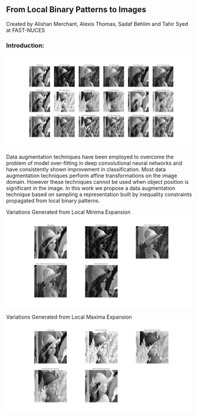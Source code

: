 ## From Local Binary Patterns to Images

Created by Alishan Merchant, Alexis Thomas, Sadaf Behlim and Tahir Syed  at FAST-NUCES

### Introduction:

![All Variations](https://raw.githubusercontent.com/arkalista/LBP_ConstraintPropogation/master/assets/AllVariations.png)

Data augmentation techniques have been employed to overcome the problem of model over-fitting in deep convolutional neural networks and have consistently shown improvement in classification. Most data augmentation techniques perform affine transformations on the image domain. However these techniques cannot be used when object position is significant in the image. In this work we propose a data augmentation technique based on sampling a representation built by inequality constraints propagated from local binary patterns. 


Variations Generated from Local Minima Expansion
![Local Minima Expansion](https://raw.githubusercontent.com/arkalista/LBP_ConstraintPropogation/master/assets/lenna_MinimaVariations.png)

Variations Generated from Local Maxima Expansion
![Local Maxima Expansion](https://raw.githubusercontent.com/arkalista/LBP_ConstraintPropogation/master/assets/lenna_MaximaVariations.png)

